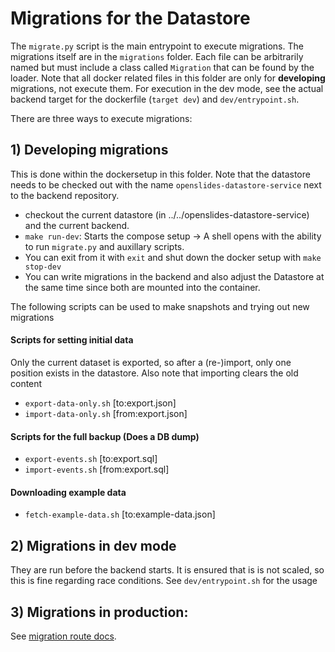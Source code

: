 # Migrations for the Datastore

The `migrate.py` script is the main entrypoint to execute migrations. The migrations itself are in the `migrations` folder. Each file can be arbitrarily named but must include a class called `Migration` that can be found by the loader. Note that all docker related files in this folder are only for **developing** migrations, not execute them. For execution in the dev mode, see the actual backend target for the dockerfile (`target dev`) and `dev/entrypoint.sh`.

There are three ways to execute migrations:

## 1) Developing migrations
This is done within the dockersetup in this folder. Note that the datastore needs to be checked out with the name `openslides-datastore-service` next to the backend repository.

- checkout the current datastore (in ../../openslides-datastore-service) and the current backend.
- `make run-dev`: Starts the compose setup -> A shell opens with the ability to run `migrate.py` and auxillary scripts.
- You can exit from it with `exit` and shut down the docker setup with `make stop-dev`
- You can write migrations in the backend and also adjust the Datastore at the same time since both are mounted into the container.

The following scripts can be used to make snapshots and trying out new migrations

#### Scripts for setting initial data
Only the current dataset is exported, so after a (re-)import, only one position exists in the datastore. Also note that importing clears the old content

- `export-data-only.sh` [to:export.json]
- `import-data-only.sh` [from:export.json]

#### Scripts for the full backup (Does a DB dump)
- `export-events.sh` [to:export.sql]
- `import-events.sh` [from:export.sql]

#### Downloading example data
- `fetch-example-data.sh` [to:example-data.json]


## 2) Migrations in dev mode

They are run before the backend starts. It is ensured that is is not scaled, so this is fine regarding race conditions. See `dev/entrypoint.sh` for the usage

## 3) Migrations in production:

See [migration route docs](/docs/migration_route.md).
